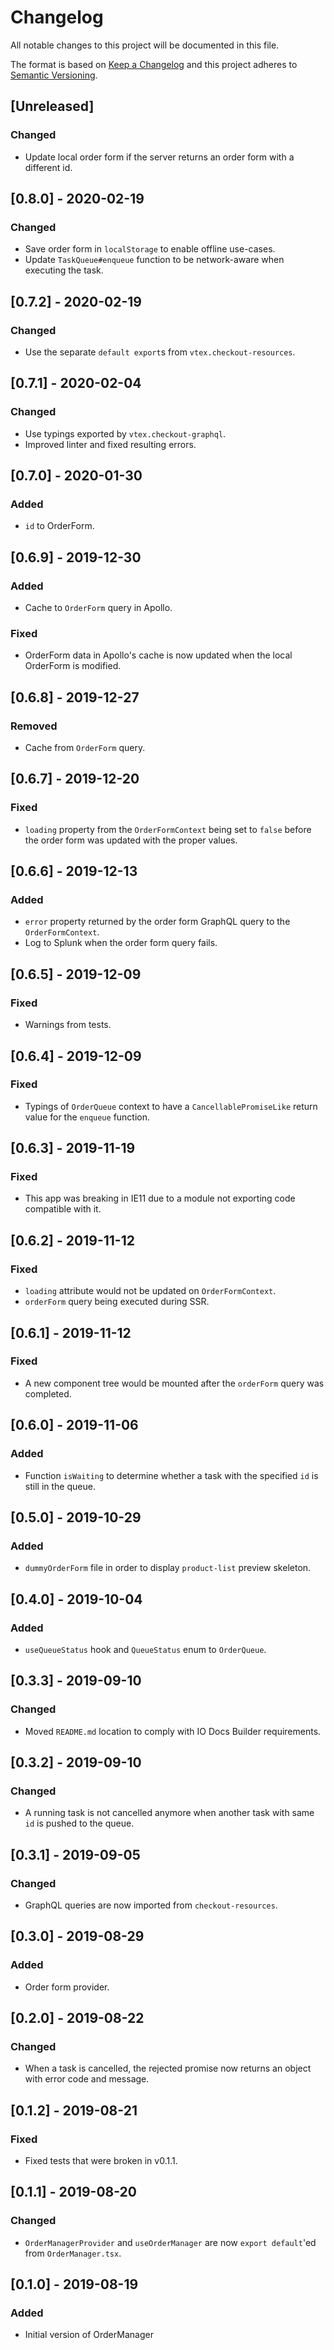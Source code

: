 # Changelog

All notable changes to this project will be documented in this file.

The format is based on [Keep a Changelog](http://keepachangelog.com/en/1.0.0/)
and this project adheres to [Semantic Versioning](http://semver.org/spec/v2.0.0.html).

## [Unreleased]
### Changed
- Update local order form if the server returns an order form with a different id.

## [0.8.0] - 2020-02-19
### Changed
- Save order form in `localStorage` to enable offline use-cases.
- Update `TaskQueue#enqueue` function to be network-aware when executing the task.

## [0.7.2] - 2020-02-19
### Changed
- Use the separate `default export`s from `vtex.checkout-resources`.

## [0.7.1] - 2020-02-04
### Changed
- Use typings exported by `vtex.checkout-graphql`.
- Improved linter and fixed resulting errors.

## [0.7.0] - 2020-01-30

### Added

- `id` to OrderForm.

## [0.6.9] - 2019-12-30
### Added
- Cache to `OrderForm` query in Apollo.

### Fixed
- OrderForm data in Apollo's cache is now updated when the local OrderForm is modified.

## [0.6.8] - 2019-12-27
### Removed
- Cache from `OrderForm` query.

## [0.6.7] - 2019-12-20
### Fixed
- `loading` property from the `OrderFormContext` being set to `false` before the order form was updated with the proper values.

## [0.6.6] - 2019-12-13
### Added
- `error` property returned by the order form GraphQL query to the `OrderFormContext`.
- Log to Splunk when the order form query fails.

## [0.6.5] - 2019-12-09
### Fixed
- Warnings from tests.

## [0.6.4] - 2019-12-09
### Fixed
- Typings of `OrderQueue` context to have a `CancellablePromiseLike` return
  value for the `enqueue` function.

## [0.6.3] - 2019-11-19
### Fixed
- This app was breaking in IE11 due to a module not exporting code compatible with it.

## [0.6.2] - 2019-11-12
### Fixed
- `loading` attribute would not be updated on `OrderFormContext`.
- `orderForm` query being executed during SSR.

## [0.6.1] - 2019-11-12
### Fixed
- A new component tree would be mounted after the `orderForm` query was completed.

## [0.6.0] - 2019-11-06
### Added
- Function `isWaiting` to determine whether a task with the specified `id` is still in the queue.

## [0.5.0] - 2019-10-29
### Added
- `dummyOrderForm` file in order to display `product-list` preview skeleton.

## [0.4.0] - 2019-10-04
### Added
- `useQueueStatus` hook and `QueueStatus` enum to `OrderQueue`.

## [0.3.3] - 2019-09-10
### Changed
- Moved `README.md` location to comply with IO Docs Builder requirements.

## [0.3.2] - 2019-09-10
### Changed
- A running task is not cancelled anymore when another task with same `id` is pushed to the queue.

## [0.3.1] - 2019-09-05
### Changed
- GraphQL queries are now imported from `checkout-resources`.

## [0.3.0] - 2019-08-29
### Added
- Order form provider.

## [0.2.0] - 2019-08-22
### Changed
- When a task is cancelled, the rejected promise now returns an object with error code and message.

## [0.1.2] - 2019-08-21
### Fixed
- Fixed tests that were broken in v0.1.1.

## [0.1.1] - 2019-08-20
### Changed
- `OrderManagerProvider` and `useOrderManager` are now `export default`'ed from `OrderManager.tsx`.

## [0.1.0] - 2019-08-19
### Added
- Initial version of OrderManager
